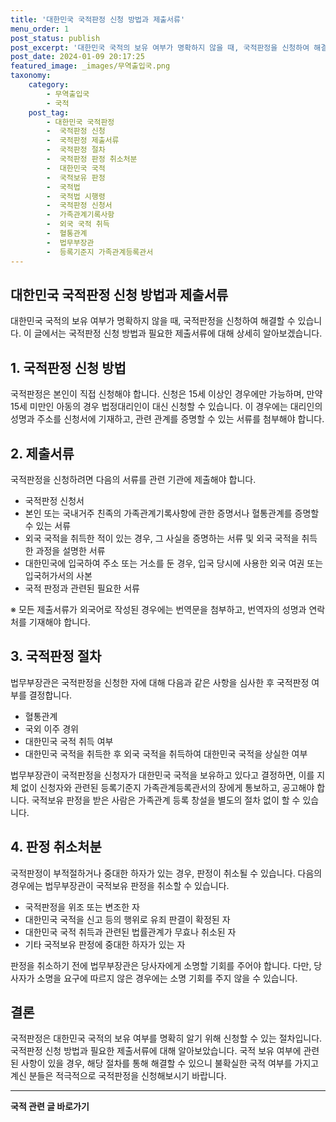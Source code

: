 ```yaml
---
title: '대한민국 국적판정 신청 방법과 제출서류'
menu_order: 1
post_status: publish
post_excerpt: '대한민국 국적의 보유 여부가 명확하지 않을 때, 국적판정을 신청하여 해결할 수 있습니다. 이 글에서는 국적판정 신청 방법과 필요한 제출서류에 대해 상세히 알아보겠습니다.'
post_date: 2024-01-09 20:17:25
featured_image: _images/무역출입국.png
taxonomy:
    category:
        - 무역출입국
        - 국적
    post_tag:
        - 대한민국 국적판정
        -  국적판정 신청
        -  국적판정 제출서류
        -  국적판정 절차
        -  국적판정 판정 취소처분
        -  대한민국 국적
        -  국적보유 판정
        -  국적법
        -  국적법 시행령
        -  국적판정 신청서
        -  가족관계기록사항
        -  외국 국적 취득
        -  혈통관계
        -  법무부장관
        -  등록기준지 가족관계등록관서
---
```


## 대한민국 국적판정 신청 방법과 제출서류


대한민국 국적의 보유 여부가 명확하지 않을 때, 국적판정을 신청하여 해결할 수 있습니다. 이 글에서는 국적판정 신청 방법과 필요한 제출서류에 대해 상세히 알아보겠습니다.

## 1. 국적판정 신청 방법

국적판정은 본인이 직접 신청해야 합니다. 신청은 15세 이상인 경우에만 가능하며, 만약 15세 미만인 아동의 경우 법정대리인이 대신 신청할 수 있습니다. 이 경우에는 대리인의 성명과 주소를 신청서에 기재하고, 관련 관계를 증명할 수 있는 서류를 첨부해야 합니다.

## 2. 제출서류

국적판정을 신청하려면 다음의 서류를 관련 기관에 제출해야 합니다.

- 국적판정 신청서
- 본인 또는 국내거주 친족의 가족관계기록사항에 관한 증명서나 혈통관계를 증명할 수 있는 서류
- 외국 국적을 취득한 적이 있는 경우, 그 사실을 증명하는 서류 및 외국 국적을 취득한 과정을 설명한 서류
- 대한민국에 입국하여 주소 또는 거소를 둔 경우, 입국 당시에 사용한 외국 여권 또는 입국허가서의 사본
- 국적 판정과 관련된 필요한 서류

※ 모든 제출서류가 외국어로 작성된 경우에는 번역문을 첨부하고, 번역자의 성명과 연락처를 기재해야 합니다.

## 3. 국적판정 절차

법무부장관은 국적판정을 신청한 자에 대해 다음과 같은 사항을 심사한 후 국적판정 여부를 결정합니다.

- 혈통관계
- 국외 이주 경위
- 대한민국 국적 취득 여부
- 대한민국 국적을 취득한 후 외국 국적을 취득하여 대한민국 국적을 상실한 여부

법무부장관이 국적판정을 신청자가 대한민국 국적을 보유하고 있다고 결정하면, 이를 지체 없이 신청자와 관련된 등록기준지 가족관계등록관서의 장에게 통보하고, 공고해야 합니다. 국적보유 판정을 받은 사람은 가족관계 등록 창설을 별도의 절차 없이 할 수 있습니다.

## 4. 판정 취소처분

국적판정이 부적절하거나 중대한 하자가 있는 경우, 판정이 취소될 수 있습니다. 다음의 경우에는 법무부장관이 국적보유 판정을 취소할 수 있습니다.

- 국적판정을 위조 또는 변조한 자
- 대한민국 국적을 신고 등의 행위로 유죄 판결이 확정된 자
- 대한민국 국적 취득과 관련된 법률관계가 무효나 취소된 자
- 기타 국적보유 판정에 중대한 하자가 있는 자

판정을 취소하기 전에 법무부장관은 당사자에게 소명할 기회를 주어야 합니다. 다만, 당사자가 소명을 요구에 따르지 않은 경우에는 소명 기회를 주지 않을 수 있습니다.

## 결론

국적판정은 대한민국 국적의 보유 여부를 명확히 알기 위해 신청할 수 있는 절차입니다. 국적판정 신청 방법과 필요한 제출서류에 대해 알아보았습니다. 국적 보유 여부에 관련된 사항이 있을 경우, 해당 절차를 통해 해결할 수 있으니 불확실한 국적 여부를 가지고 계신 분들은 적극적으로 국적판정을 신청해보시기 바랍니다.
<!-- wp:separator -->
<hr class="wp-block-separator has-alpha-channel-opacity"/>
<!-- /wp:separator -->

<!-- wp:group {"backgroundColor":"base","layout":{"type":"constrained"}} -->
<div class="wp-block-group has-base-background-color has-background"><!-- wp:paragraph {"align":"center","fontSize":"medium"} -->
<p class="has-text-align-center has-large-font-size"><strong>국적 관련 글 바로가기</strong></p>
<!-- /wp:paragraph -->


<!-- wp:latest-posts
{"categories":[{"id":14351,"count":19,"description":"","link":"https://uknowlaw.com/category/%ea%b5%ad%ec%a0%81/","name":"국적","slug":"국적","taxonomy":"category","parent":0,"meta":[],"_links":{"self":[{"href":"https://uknowlaw.com/wp-json/wp/v2/categories/14351"}],"collection":[{"href":"https://uknowlaw.com/wp-json/wp/v2/categories"}],"about":[{"href":"https://uknowlaw.com/wp-json/wp/v2/taxonomies/category"}],"wp:post_type":[{"href":"https://uknowlaw.com/wp-json/wp/v2/posts?categories=14351"}],"curies":[{"name":"wp","href":"https://api.w.org/{rel}","templated":true}]}}],"postsToShow":100,"excerptLength":28,"postLayout":"grid","columns":2,"featuredImageAlign":"left","featuredImageSizeSlug":"large","fontSize":"small"} /--></div>
<!-- /wp:group -->